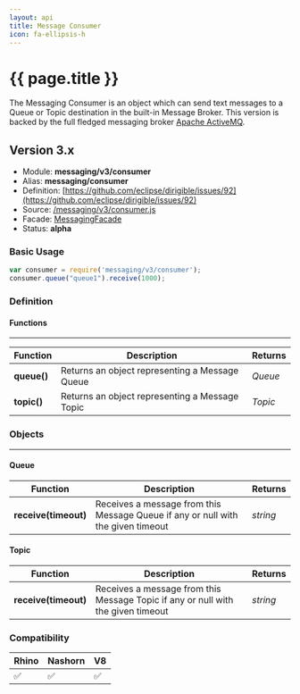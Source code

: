 ```yaml
---
layout: api
title: Message Consumer
icon: fa-ellipsis-h
---
```


{{ page.title }}
===

The Messaging Consumer is an object which can send text messages to a Queue or Topic destination in the built-in Message Broker. This version is backed by the full fledged messaging broker [Apache ActiveMQ](http://activemq.apache.org/).

Version 3.x
---


- Module: **messaging/v3/consumer**
- Alias: **messaging/consumer**
- Definition: [https://github.com/eclipse/dirigible/issues/92](https://github.com/eclipse/dirigible/issues/92)
- Source: [/messaging/v3/consumer.js](https://github.com/dirigiblelabs/api-v3-messaging/blob/master/messaging/v3/consumer.js)
- Facade: [MessagingFacade](https://github.com/eclipse/dirigible/blob/master/api/api-facades/api-messaging/src/main/java/org/eclipse/dirigible/api/v3/messaging/MessagingFacade.java)
- Status: **alpha**


### Basic Usage

```javascript
var consumer = require('messaging/v3/consumer');
consumer.queue("queue1").receive(1000);
```

### Definition

#### Functions

---

Function     | Description | Returns
------------ | ----------- | --------
**queue()**   | Returns an object representing a Message Queue | *Queue*
**topic()**   | Returns an object representing a Message Topic | *Topic*


### Objects

---

#### Queue

Function     | Description | Returns
------------ | ----------- | --------
**receive(timeout)**   | Receives a message from this Message Queue if any or null with the given timeout | *string*


#### Topic

Function     | Description | Returns
------------ | ----------- | --------
**receive(timeout)**   | Receives a message from this Message Topic if any or null with the given timeout | *string*



### Compatibility

Rhino | Nashorn | V8
----- | ------- | --------
 ✅  | ✅  | ✅
